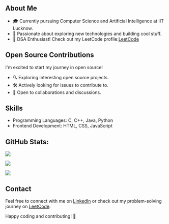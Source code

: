 ## About Me

- 🎓 Currently pursuing Computer Science and Artificial Intelligence at IIT Lucknow.
- 🌱 Passionate about exploring new technologies and building cool stuff.
- 🧠 DSA Enthusiast! Check out my LeetCode profile:[LeetCode](https://leetcode.com/disha_yadav15/)

## Open Source Contributions

I'm excited to start my journey in open source! 

- 🔍 Exploring interesting open source projects.
- 🛠️ Actively looking for issues to contribute to.
- 🤝 Open to collaborations and discussions.

## Skills

- Programming Languages: C, C++, Java, Python
- Frontend Development: HTML, CSS, JavaScript

## GitHub Stats:
![](https://github-readme-stats.vercel.app/api?username=DishaYadav018&theme=dark&hide_border=false&include_all_commits=false&count_private=false)<br/>

![](https://github-readme-streak-stats.herokuapp.com/?user=DishaYadav018&theme=dark&hide_border=false)<br/>

![](https://github-readme-stats.vercel.app/api/top-langs/?username=DishaYadav018&theme=dark&hide_border=false&include_all_commits=false&count_private=false&layout=compact)

## Contact

Feel free to connect with me on [LinkedIn](https://www.linkedin.com/in/disha-yadav-104a47285/) 
or check out my problem-solving journey on [LeetCode](https://leetcode.com/disha_yadav15/).

Happy coding and contributing! 🚀
